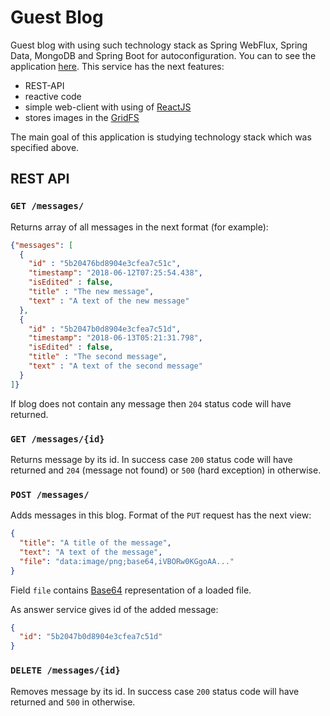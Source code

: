# Guest Blog
Guest blog with using such technology stack as Spring WebFlux, Spring Data, MongoDB and Spring Boot for autoconfiguration. You can to see the application [here][1]. This service has the next features:
- REST-API
- reactive code
- simple web-client with using of [ReactJS][2]
- stores images in the [GridFS][3]

The main goal of this application is studying technology stack which was specified above.



## REST API


### `GET /messages/`

Returns array of all messages in the next format (for example):
```json
{"messages": [
  {
    "id" : "5b20476bd8904e3cfea7c51c",
    "timestamp": "2018-06-12T07:25:54.438",
    "isEdited" : false,
    "title" : "The new message",
    "text" : "A text of the new message"
  }, 
  {
    "id" : "5b2047b0d8904e3cfea7c51d",
    "timestamp": "2018-06-13T05:21:31.798",
    "isEdited" : false,
    "title" : "The second message",
    "text" : "A text of the second message"    
  }
]}
```
If blog does not contain any message then `204` status code will have returned.

### `GET /messages/{id}`

Returns message by its id. In success case `200` status code will have returned and `204` (message not found) or `500` (hard exception) in otherwise.

### `POST /messages/`

Adds messages in this blog. Format of the `PUT` request has the next view:
```json
{
  "title": "A title of the message",
  "text": "A text of the message",
  "file": "data:image/png;base64,iVBORw0KGgoAA..."
}
```
Field `file` contains [Base64][4] representation of a loaded file.

As answer service gives id of the added message:
```json
{
  "id": "5b2047b0d8904e3cfea7c51d"
}
```


### `DELETE /messages/{id}`

Removes message by its id. In success case `200` status code will have returned and `500` in otherwise.





[1]: https://guestblog.herokuapp.com
[2]: https://reactjs.org/
[3]: https://docs.mongodb.com/manual/core/gridfs/
[4]: https://en.wikipedia.org/wiki/Base64
